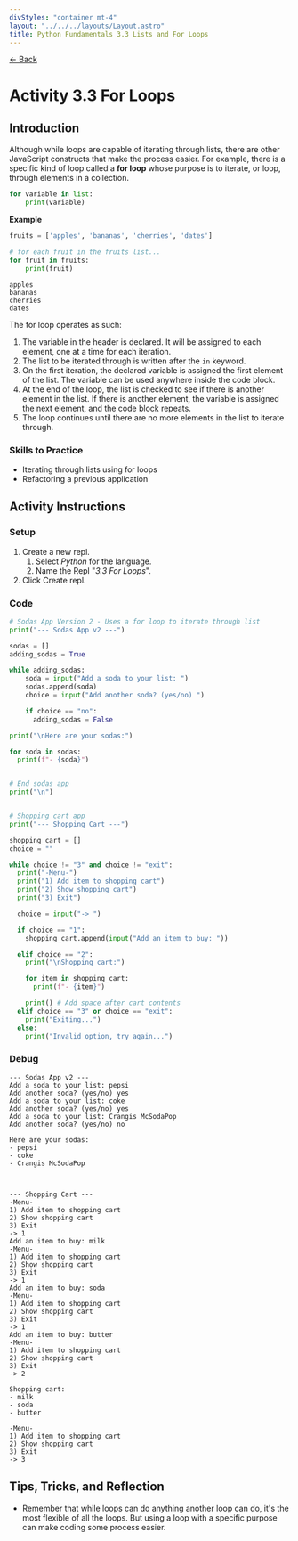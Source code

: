 ```yaml
---
divStyles: "container mt-4"
layout: "../../../layouts/Layout.astro"
title: Python Fundamentals 3.3 Lists and For Loops
---
```


[← Back](/courses/python-fundamentals/)

# Activity 3.3 For Loops

## Introduction

Although while loops are capable of iterating through lists, there are other JavaScript constructs that make the process easier. For example, there is a specific kind of loop called a **for loop** whose purpose is to iterate, or loop, through elements in a collection.

```python
for variable in list:
    print(variable)
```

**Example**

```python
fruits = ['apples', 'bananas', 'cherries', 'dates']

# for each fruit in the fruits list...
for fruit in fruits:
    print(fruit)
```

```shell
apples
bananas
cherries
dates
```

The for loop operates as such:

1. The variable in the header is declared. It will be assigned to each element, one at a time for each iteration.
2. The list to be iterated through is written after the `in` keyword.
3. On the first iteration, the declared variable is assigned the first element of the list. The variable can be used anywhere inside the code block.
4. At the end of the loop, the list is checked to see if there is another element in the list. If there is another element, the variable is assigned the next element, and the code block repeats.
5. The loop continues until there are no more elements in the list to iterate through.

### Skills to Practice

- Iterating through lists using for loops
- Refactoring a previous application

## Activity Instructions

### Setup
1. Create a new repl.
    1. Select *Python* for the language.
    2. Name the Repl "*3.3 For Loops*".
2. Click Create repl.

### Code

```python
# Sodas App Version 2 - Uses a for loop to iterate through list
print("--- Sodas App v2 ---")

sodas = []
adding_sodas = True

while adding_sodas:
    soda = input("Add a soda to your list: ")
    sodas.append(soda)
    choice = input("Add another soda? (yes/no) ")

    if choice == "no":
      adding_sodas = False

print("\nHere are your sodas:")

for soda in sodas:
  print(f"- {soda}")


# End sodas app
print("\n")


# Shopping cart app
print("--- Shopping Cart ---")

shopping_cart = []
choice = ""

while choice != "3" and choice != "exit":
  print("-Menu-")
  print("1) Add item to shopping cart")
  print("2) Show shopping cart")
  print("3) Exit")

  choice = input("-> ")

  if choice == "1":
    shopping_cart.append(input("Add an item to buy: "))

  elif choice == "2":
    print("\nShopping cart:")

    for item in shopping_cart:
      print(f"- {item}")

    print() # Add space after cart contents
  elif choice == "3" or choice == "exit":
    print("Exiting...")
  else:
    print("Invalid option, try again...")
```

### Debug

```
--- Sodas App v2 ---
Add a soda to your list: pepsi
Add another soda? (yes/no) yes
Add a soda to your list: coke
Add another soda? (yes/no) yes
Add a soda to your list: Crangis McSodaPop
Add another soda? (yes/no) no

Here are your sodas:
- pepsi
- coke
- Crangis McSodaPop



--- Shopping Cart ---
-Menu-
1) Add item to shopping cart
2) Show shopping cart
3) Exit
-> 1
Add an item to buy: milk
-Menu-
1) Add item to shopping cart
2) Show shopping cart
3) Exit
-> 1
Add an item to buy: soda
-Menu-
1) Add item to shopping cart
2) Show shopping cart
3) Exit
-> 1
Add an item to buy: butter
-Menu-
1) Add item to shopping cart
2) Show shopping cart
3) Exit
-> 2

Shopping cart:
- milk
- soda
- butter

-Menu-
1) Add item to shopping cart
2) Show shopping cart
3) Exit
-> 3
```

## Tips, Tricks, and Reflection

- Remember that while loops can do anything another loop can do, it's the most flexible of all the loops. But using a loop with a specific purpose can make coding some process easier.
